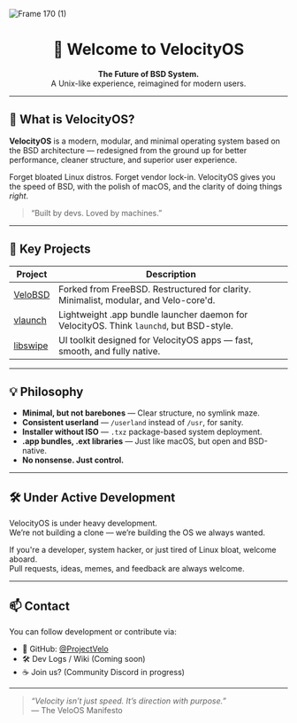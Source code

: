 ![Frame 170 (1)](https://github.com/user-attachments/assets/471140b2-aa70-427b-9887-593e5cf23f6d)
<h1 align="center">🚀 Welcome to VelocityOS</h1>
<p align="center"><strong>The Future of BSD System.</strong><br>
A Unix-like experience, reimagined for modern users.</p>

---

## 🧠 What is VelocityOS?

**VelocityOS** is a modern, modular, and minimal operating system based on the BSD architecture — redesigned from the ground up for better performance, cleaner structure, and superior user experience.

Forget bloated Linux distros. Forget vendor lock-in.
VelocityOS gives you the speed of BSD, with the polish of macOS, and the clarity of doing things *right*.

> “Built by devs. Loved by machines.”

---

## 🔧 Key Projects

| Project | Description |
|--------|-------------|
| [VeloBSD](https://github.com/ProjectVelo/velobsd) | Forked from FreeBSD. Restructured for clarity. Minimalist, modular, and Velo-core'd. |
| [vlaunch](https://github.com/ProjectVelo/vlaunch) | Lightweight .app bundle launcher daemon for VelocityOS. Think `launchd`, but BSD-style. |
| [libswipe](https://github.com/ProjectVelo/libswipe) | UI toolkit designed for VelocityOS apps — fast, smooth, and fully native. |

---

## 💡 Philosophy

- **Minimal, but not barebones** — Clear structure, no symlink maze.
- **Consistent userland** — `/userland` instead of `/usr`, for sanity.
- **Installer without ISO** — `.txz` package-based system deployment.
- **.app bundles, .ext libraries** — Just like macOS, but open and BSD-native.
- **No nonsense. Just control.**
---

## 🛠️ Under Active Development

VelocityOS is under heavy development.  
We’re not building a clone — we’re building the OS we always wanted.

If you're a developer, system hacker, or just tired of Linux bloat, welcome aboard.  
Pull requests, ideas, memes, and feedback are always welcome.

---

## 📫 Contact

You can follow development or contribute via:

- 🐙 GitHub: [@ProjectVelo](https://github.com/ProjectVelo)
- 🛠️ Dev Logs / Wiki (Coming soon)
- ☕ Join us? (Community Discord in progress)

---

> _“Velocity isn’t just speed. It’s direction with purpose.”_  
> — The VeloOS Manifesto
